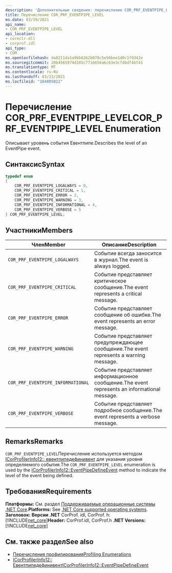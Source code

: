 ```yaml
---
description: 'Дополнительные сведения: перечисление COR_PRF_EVENTPIPE_LEVEL'
title: Перечисление COR_PRF_EVENTPIPE_LEVEL
ms.date: 03/19/2021
api_name:
- COR_PRF_EVENTPIPE_LEVEL
api_location:
- coreclr.dll
- corprof.idl
api_type:
- COM
ms.openlocfilehash: da8211da1a9bb6262b078c5e56bee1d0c1f9342e
ms.sourcegitcommit: 20b4565974d185c7716656a6c63e3cfdbdf4bf41
ms.translationtype: MT
ms.contentlocale: ru-RU
ms.lasthandoff: 03/23/2021
ms.locfileid: "104805822"
---
```

# <a name="cor_prf_eventpipe_level-enumeration"></a><span data-ttu-id="c5cc1-103">Перечисление COR_PRF_EVENTPIPE_LEVEL</span><span class="sxs-lookup"><span data-stu-id="c5cc1-103">COR_PRF_EVENTPIPE_LEVEL Enumeration</span></span>

<span data-ttu-id="c5cc1-104">Описывает уровень события Евентпипе.</span><span class="sxs-lookup"><span data-stu-id="c5cc1-104">Describes the level of an EventPipe event.</span></span>
  
## <a name="syntax"></a><span data-ttu-id="c5cc1-105">Синтаксис</span><span class="sxs-lookup"><span data-stu-id="c5cc1-105">Syntax</span></span>  
  
```cpp  
typedef enum
{
    COR_PRF_EVENTPIPE_LOGALWAYS = 0,
    COR_PRF_EVENTPIPE_CRITICAL = 1,
    COR_PRF_EVENTPIPE_ERROR = 2,
    COR_PRF_EVENTPIPE_WARNING = 3,
    COR_PRF_EVENTPIPE_INFORMATIONAL = 4,
    COR_PRF_EVENTPIPE_VERBOSE = 5
} COR_PRF_EVENTPIPE_LEVEL;
```  
  
## <a name="members"></a><span data-ttu-id="c5cc1-106">Участники</span><span class="sxs-lookup"><span data-stu-id="c5cc1-106">Members</span></span>  
  
|<span data-ttu-id="c5cc1-107">Член</span><span class="sxs-lookup"><span data-stu-id="c5cc1-107">Member</span></span>|<span data-ttu-id="c5cc1-108">Описание</span><span class="sxs-lookup"><span data-stu-id="c5cc1-108">Description</span></span>|  
|------------|-----------------|  
|`COR_PRF_EVENTPIPE_LOGALWAYS`|<span data-ttu-id="c5cc1-109">Событие всегда заносится в журнал.</span><span class="sxs-lookup"><span data-stu-id="c5cc1-109">The event is always logged.</span></span>|
|`COR_PRF_EVENTPIPE_CRITICAL`|<span data-ttu-id="c5cc1-110">Событие представляет критическое сообщение.</span><span class="sxs-lookup"><span data-stu-id="c5cc1-110">The event represents a critical message.</span></span>|
|`COR_PRF_EVENTPIPE_ERROR`|<span data-ttu-id="c5cc1-111">Событие представляет сообщение об ошибке.</span><span class="sxs-lookup"><span data-stu-id="c5cc1-111">The event represents an error message.</span></span>|
|`COR_PRF_EVENTPIPE_WARNING`|<span data-ttu-id="c5cc1-112">Событие представляет предупреждающее сообщение.</span><span class="sxs-lookup"><span data-stu-id="c5cc1-112">The event represents a warning message.</span></span>|
|`COR_PRF_EVENTPIPE_INFORMATIONAL`|<span data-ttu-id="c5cc1-113">Событие представляет информационное сообщение.</span><span class="sxs-lookup"><span data-stu-id="c5cc1-113">The event represents an informational message.</span></span>|
|`COR_PRF_EVENTPIPE_VERBOSE`|<span data-ttu-id="c5cc1-114">Событие представляет подробное сообщение.</span><span class="sxs-lookup"><span data-stu-id="c5cc1-114">The event represents a verbose message.</span></span>|
  
## <a name="remarks"></a><span data-ttu-id="c5cc1-115">Remarks</span><span class="sxs-lookup"><span data-stu-id="c5cc1-115">Remarks</span></span>  

 <span data-ttu-id="c5cc1-116">`COR_PRF_EVENTPIPE_LEVEL`Перечисление используется методом [ICorProfilerInfo12:: евентпипедефинивент](icorprofilerinfo12-eventpipedefineevent-method.md) для указания уровня определяемого события.</span><span class="sxs-lookup"><span data-stu-id="c5cc1-116">The `COR_PRF_EVENTPIPE_LEVEL` enumeration is used by the [ICorProfilerInfo12::EventPipeDefineEvent](icorprofilerinfo12-eventpipedefineevent-method.md) method to indicate the level of the event being defined.</span></span>
  
## <a name="requirements"></a><span data-ttu-id="c5cc1-117">Требования</span><span class="sxs-lookup"><span data-stu-id="c5cc1-117">Requirements</span></span>  

<span data-ttu-id="c5cc1-118">**Платформы:** См. раздел [Поддерживаемые операционные системы .NET Core](../../../core/install/windows.md?pivots=os-windows).</span><span class="sxs-lookup"><span data-stu-id="c5cc1-118">**Platforms:** See [.NET Core supported operating systems](../../../core/install/windows.md?pivots=os-windows).</span></span>
<span data-ttu-id="c5cc1-119">**Заголовок:** **Версии .NET** CorProf. idl, CorProf. h: [!INCLUDE[net_core](../../../../includes/net-core-50-md.md)]</span><span class="sxs-lookup"><span data-stu-id="c5cc1-119">**Header:** CorProf.idl, CorProf.h **.NET Versions:** [!INCLUDE[net_core](../../../../includes/net-core-50-md.md)]</span></span>
  
## <a name="see-also"></a><span data-ttu-id="c5cc1-120">См. также раздел</span><span class="sxs-lookup"><span data-stu-id="c5cc1-120">See also</span></span>

- [<span data-ttu-id="c5cc1-121">Перечисления профилирования</span><span class="sxs-lookup"><span data-stu-id="c5cc1-121">Profiling Enumerations</span></span>](profiling-enumerations.md)
- [<span data-ttu-id="c5cc1-122">ICorProfilerInfo12:: Евентпипедефинивент</span><span class="sxs-lookup"><span data-stu-id="c5cc1-122">ICorProfilerInfo12::EventPipeDefineEvent</span></span>](icorprofilerinfo12-eventpipedefineevent-method.md)
